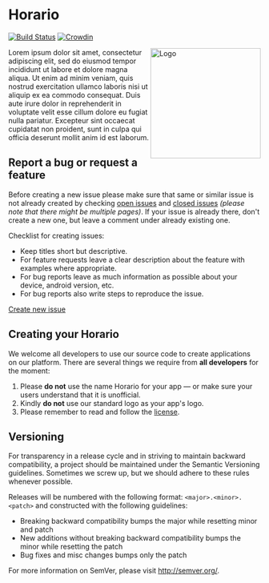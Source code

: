Horario
==========
[![Build Status](https://travis-ci.org/XJSHQ/horario.svg?branch=master)](https://travis-ci.org/XJSHQ/horario) [![Crowdin](https://d322cqt584bo4o.cloudfront.net/horario/localized.svg)](https://crowdin.com/project/horario)

<img alt="Logo" align="right" height="220"
   src="https://github.com/XJSHQ/horario/raw/master/extras/ic_launcher_web.png" />

Lorem ipsum dolor sit amet, consectetur adipiscing elit, sed do eiusmod tempor incididunt ut labore et dolore magna aliqua. Ut enim ad minim veniam, quis nostrud exercitation ullamco laboris nisi ut aliquip ex ea commodo consequat. Duis aute irure dolor in reprehenderit in voluptate velit esse cillum dolore eu fugiat nulla pariatur. Excepteur sint occaecat cupidatat non proident, sunt in culpa qui officia deserunt mollit anim id est laborum.

Report a bug or request a feature
----------------
Before creating a new issue please make sure that same or similar issue is not already created by checking [open issues][2] and [closed issues][3] *(please note that there might be multiple pages)*. If your issue is already there, don't create a new one, but leave a comment under already existing one.

Checklist for creating issues:

- Keep titles short but descriptive.
- For feature requests leave a clear description about the feature with examples where appropriate.
- For bug reports leave as much information as possible about your device, android version, etc.
- For bug reports also write steps to reproduce the issue.

[Create new issue][1]

Creating your Horario
----------------
We welcome all developers to use our source code to create applications on our platform.
There are several things we require from **all developers** for the moment:

1. Please **do not** use the name Horario for your app — or make sure your users understand that it is unofficial.
2. Kindly **do not** use our standard logo as your app's logo.
3. Please remember to read and follow the [license][4].

Versioning
----------------
For transparency in a release cycle and in striving to maintain backward compatibility, a project should be maintained under the Semantic Versioning guidelines. Sometimes we screw up, but we should adhere to these rules whenever possible.

Releases will be numbered with the following format: `<major>.<minor>.<patch>` and constructed with the following guidelines:
- Breaking backward compatibility bumps the major while resetting minor and patch
- New additions without breaking backward compatibility bumps the minor while resetting the patch
- Bug fixes and misc changes bumps only the patch

For more information on SemVer, please visit http://semver.org/.

[1]: https://github.com/XJSHQ/horario/issues/new
[2]: https://github.com/XJSHQ/horario/issues?state=open
[3]: https://github.com/XJSHQ/horario/issues?state=closed
[4]: https://github.com/XJSHQ/horario/blob/master/LICENSE
